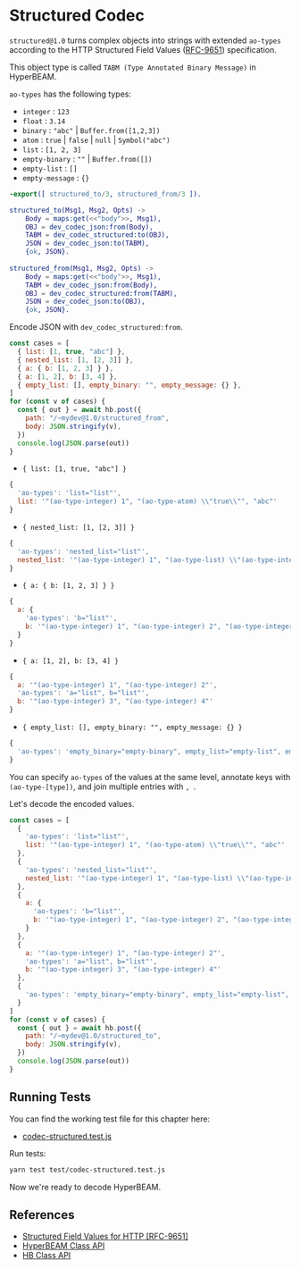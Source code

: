 # Structured Codec

`structured@1.0` turns complex objects into strings with extended `ao-types` according to the HTTP Structured Field Values ([RFC-9651](https://datatracker.ietf.org/doc/rfc9651/)) specification.

This object type is called `TABM (Type Annotated Binary Message)` in HyperBEAM.

`ao-types` has the following types:

- `integer` : `123`
- `float` : `3.14`
- `binary` : `"abc"` | `Buffer.from([1,2,3])`
- `atom` : `true` | `false` | `null` | `Symbol("abc")`
- `list` : `[1, 2, 3]`
- `empty-binary` : `""` | `Buffer.from([])`
- `empty-list` : `[]`
- `empty-message` : `{}`


```erlang [/HyperBEAM/src/dev_mydev.erl]
-export([ structured_to/3, structured_from/3 ]).

structured_to(Msg1, Msg2, Opts) ->
    Body = maps:get(<<"body">>, Msg1),
    OBJ = dev_codec_json:from(Body),
    TABM = dev_codec_structured:to(OBJ),
    JSON = dev_codec_json:to(TABM),
    {ok, JSON}.
 
structured_from(Msg1, Msg2, Opts) ->
    Body = maps:get(<<"body">>, Msg1),
    TABM = dev_codec_json:from(Body),
    OBJ = dev_codec_structured:from(TABM),
    JSON = dev_codec_json:to(OBJ),
    {ok, JSON}.
```

Encode JSON with `dev_codec_structured:from`.

```js [/test/codec-structured.test.js]
const cases = [
  { list: [1, true, "abc"] },
  { nested_list: [1, [2, 3]] },
  { a: { b: [1, 2, 3] } },
  { a: [1, 2], b: [3, 4] },
  { empty_list: [], empty_binary: "", empty_message: {} },
]
for (const v of cases) {
  const { out } = await hb.post({
    path: "/~mydev@1.0/structured_from",
    body: JSON.stringify(v),
  })
  console.log(JSON.parse(out))
}
```

- `{ list: [1, true, "abc"] }`

```js
{
  'ao-types': 'list="list"',
  list: '"(ao-type-integer) 1", "(ao-type-atom) \\"true\\"", "abc"'
}
```

- `{ nested_list: [1, [2, 3]] }`

```js
{
  'ao-types': 'nested_list="list"',
  nested_list: '"(ao-type-integer) 1", "(ao-type-list) \\"(ao-type-integer) 2\\", \\"(ao-type-integer) 3\\""'
}
```

- `{ a: { b: [1, 2, 3] } }`

```js
{
  a: {
    'ao-types': 'b="list"',
    b: '"(ao-type-integer) 1", "(ao-type-integer) 2", "(ao-type-integer) 3"'
  }
}
```

- `{ a: [1, 2], b: [3, 4] }`

```js
{
  a: '"(ao-type-integer) 1", "(ao-type-integer) 2"',
  'ao-types': 'a="list", b="list"',
  b: '"(ao-type-integer) 3", "(ao-type-integer) 4"'
}
```

- `{ empty_list: [], empty_binary: "", empty_message: {} }`

```js
{
  'ao-types': 'empty_binary="empty-binary", empty_list="empty-list", empty_message="empty-message"'
}
```

You can specify `ao-types` of the values at the same level, annotate keys with `(ao-type-[type])`, and join multiple entries with `, `.

Let's decode the encoded values.

```js [/test/codec-structured.test.js]
const cases = [
  {
    'ao-types': 'list="list"',
    list: '"(ao-type-integer) 1", "(ao-type-atom) \\"true\\"", "abc"'
  },
  {
    'ao-types': 'nested_list="list"',
    nested_list: '"(ao-type-integer) 1", "(ao-type-list) \\"(ao-type-integer) 2\\", \\"(ao-type-integer) 3\\""'
  },
  {
    a: {
      'ao-types': 'b="list"',
      b: '"(ao-type-integer) 1", "(ao-type-integer) 2", "(ao-type-integer) 3"'
    }
  },
  {
    a: '"(ao-type-integer) 1", "(ao-type-integer) 2"',
    'ao-types': 'a="list", b="list"',
    b: '"(ao-type-integer) 3", "(ao-type-integer) 4"'
  },
  {
    'ao-types': 'empty_binary="empty-binary", empty_list="empty-list", empty_message="empty-message"'
  }
]
for (const v of cases) {
  const { out } = await hb.post({
    path: "/~mydev@1.0/structured_to",
    body: JSON.stringify(v),
  })
  console.log(JSON.parse(out))
}
```

## Running Tests

You can find the working test file for this chapter here:

- [codec-structured.test.js](https://github.com/weavedb/wao/blob/master/dhfs-tutorial-app/test/codec-structured.test.js)

Run tests:

```bash
yarn test test/codec-structured.test.js
```

Now we're ready to decode HyperBEAM.

## References

- [Structured Field Values for HTTP [RFC-9651]](https://datatracker.ietf.org/doc/rfc9651/)
- [HyperBEAM Class API](/api/hyperbeam)
- [HB Class API](/api/hb)
